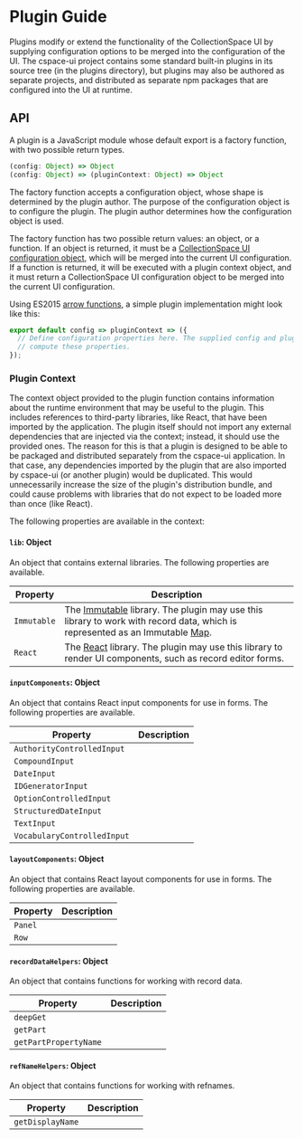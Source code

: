 # Plugin Guide

Plugins modify or extend the functionality of the CollectionSpace UI by supplying configuration options to be merged into the configuration of the UI. The cspace-ui project contains some standard built-in plugins in its source tree (in the plugins directory), but plugins may also be authored as separate projects, and distributed as separate npm packages that are configured into the UI at runtime.

## API

A plugin is a JavaScript module whose default export is a factory function, with two possible return types. 

```JavaScript
(config: Object) => Object
(config: Object) => (pluginContext: Object) => Object
```

The factory function accepts a configuration object, whose shape is determined by the plugin author. The purpose of the configuration object is to configure the plugin. The plugin author determines how the configuration object is used.

The factory function has two possible return values: an object, or a function. If an object is returned, it must be a [CollectionSpace UI configuration object](../../configuration), which will be merged into the current UI configuration. If a function is returned, it will be executed with a plugin context object, and it must return a CollectionSpace UI configuration object to be merged into the current UI configuration.

Using ES2015 [arrow functions](https://developer.mozilla.org/en-US/docs/Web/JavaScript/Reference/Functions/Arrow_functions), a simple plugin implementation might look like this:

```JavaScript
export default config => pluginContext => ({
  // Define configuration properties here. The supplied config and pluginContext arguments may be used to
  // compute these properties.
});
```

### Plugin Context

The context object provided to the plugin function contains information about the runtime environment that may be useful to the plugin. This includes references to third-party libraries, like React, that have been imported by the application. The plugin itself should not import any external dependencies that are injected via the context; instead, it should use the provided ones. The reason for this is that a plugin is designed to be able to be packaged and distributed separately from the cspace-ui application. In that case, any dependencies imported by the plugin that are also imported by cspace-ui (or another plugin) would be duplicated. This would unnecessarily increase the size of the plugin's distribution bundle, and could cause problems with libraries that do not expect to be loaded more than once (like React).

The following properties are available in the context:

#### `lib`: Object

An object that contains external libraries. The following properties are available.

|Property   |Description|
|-----------|-----------|
|`Immutable`|The [Immutable](http://facebook.github.io/immutable-js/) library. The plugin may use this library to work with record data, which is represented as an Immutable [Map](http://facebook.github.io/immutable-js/docs/#/Map).|
|`React`    |The [React](https://facebook.github.io/react/) library. The plugin may use this library to render UI components, such as record editor forms.|

#### `inputComponents`: Object

An object that contains React input components for use in forms. The following properties are available.

|Property                   |Description|
|---------------------------|-----------|
|`AuthorityControlledInput` ||
|`CompoundInput`            ||
|`DateInput`                ||
|`IDGeneratorInput`         ||
|`OptionControlledInput`    ||
|`StructuredDateInput`      ||
|`TextInput`                ||
|`VocabularyControlledInput`||

#### `layoutComponents`: Object

An object that contains React layout components for use in forms. The following properties are available.

|Property|Description|
|--------|-----------|
|`Panel` ||
|`Row`   ||

#### `recordDataHelpers`: Object

An object that contains functions for working with record data.

|Property             |Description|
|---------------------|-----------|
|`deepGet`            ||
|`getPart`            ||
|`getPartPropertyName`||

#### `refNameHelpers`: Object

An object that contains functions for working with refnames.

|Property         |Description|
|-----------------|-----------|
|`getDisplayName` ||

